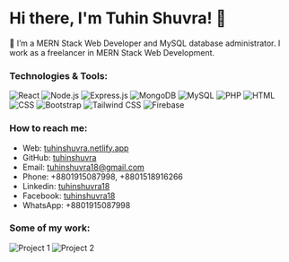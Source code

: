 # Hi there, I'm Tuhin Shuvra! 👋

🌱 I’m a MERN Stack Web Developer and MySQL database administrator. I work as a freelancer in MERN Stack Web Development.

### Technologies & Tools:

![React](https://img.shields.io/badge/-React-61DAFB?style=flat&logo=react&logoColor=white)
![Node.js](https://img.shields.io/badge/-Node.js-339933?style=flat&logo=node.js&logoColor=white)
![Express.js](https://img.shields.io/badge/-Express.js-000000?style=flat&logo=express&logoColor=white)
![MongoDB](https://img.shields.io/badge/-MongoDB-47A248?style=flat&logo=mongodb&logoColor=white)
![MySQL](https://img.shields.io/badge/-MySQL-4479A1?style=flat&logo=mysql&logoColor=white)
![PHP](https://img.shields.io/badge/-PHP-777BB4?style=flat&logo=php&logoColor=white)
![HTML](https://img.shields.io/badge/-HTML-E34F26?style=flat&logo=html5&logoColor=white)
![CSS](https://img.shields.io/badge/-CSS-1572B6?style=flat&logo=css3&logoColor=white)
![Bootstrap](https://img.shields.io/badge/-Bootstrap-563D7C?style=flat&logo=bootstrap&logoColor=white)
![Tailwind CSS](https://img.shields.io/badge/-Tailwind_CSS-38B2AC?style=flat&logo=tailwind-css&logoColor=white)
![Firebase](https://img.shields.io/badge/-Firebase-FFCA28?style=flat&logo=firebase&logoColor=white)

### How to reach me:

- Web: [tuhinshuvra.netlify.app](https://tuhinshuvra.netlify.app)
- GitHub: [tuhinshuvra](https://github.com/tuhinshuvra)
- Email: tuhinshuvra18@gmail.com
- Phone: +8801915087998, +8801518916266
- Linkedin: [tuhinshuvra18](https://www.linkedin.com/in/tuhinshuvra18)
- Facebook: [tuhinshuvra18](https://www.facebook.com/tuhinshuvra18)
- WhatsApp: +8801915087998

### Some of my work:

![Project 1](path/to/project1/image.jpg)
![Project 2](path/to/project2/image.jpg)
